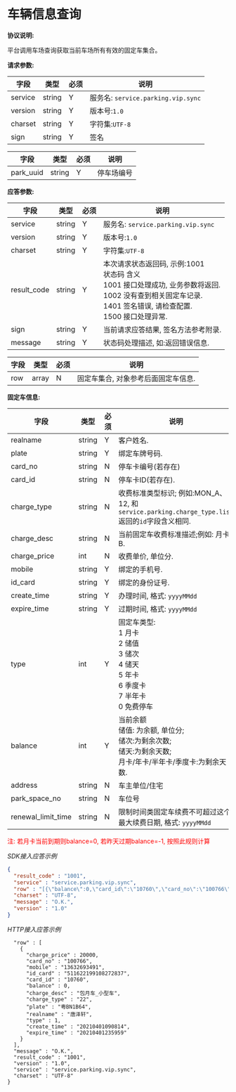 # 车辆信息查询

**协议说明:**

平台调用车场查询获取当前车场所有有效的固定车集合。

**请求参数:**

| 字段 | 类型 | 必须 | 说明|
| --- | --- | --- | --- |
| service | string | Y | 服务名: `service.parking.vip.sync` |
| version | string | Y | 版本号:`1.0`|
| charset | string | Y | 字符集:`UTF-8`|
| sign | string | Y | 签名|

| 字段 | 类型 | 必须 | 说明|
| --- | --- | -- | --- |
| park_uuid | string | Y | 停车场编号 |

**应答参数:**

| 字段 | 类型 | 必须 | 说明|
| --- | --- | --- | --- |
| service | string | Y | 服务名: `service.parking.vip.sync` |
| version | string | Y | 版本号:`1.0`|
| charset | string | Y | 字符集:`UTF-8`|
| result_code | string | Y | 本次请求状态返回码, 示例:1001<br/>状态码  含义<br/>1001  接口处理成功, 业务参数将返回.<br/>1002  没有查到相关固定车记录.<br/>1401  签名错误, 请检查配置.<br/>1500  接口处理异常. |
| sign | string | Y | 当前请求应答结果, 签名方法参考附录. |
| message | string | Y | 状态码处理描述, 如:返回错误信息. |

| 字段 | 类型 | 必须 | 说明|
| --- | --- | --- | --- |
| row | array | N | 固定车集合, 对象参考后面固定车信息. |

**固定车信息:**

| 字段 | 类型 | 必须 | 说明    |
| --- | --- | --- | ---|
| realname | string | Y | 客户姓名. |
| plate | string | Y | 绑定车牌号码.|
| card_no | string | N | 停车卡编号(若存在)   |
| card_id | string | N | 停车卡ID(若存在).  |
| charge_type | string | N | 收费标准类型标识; 例如:MON_A、12, 和`service.parking.charge_type.list`返回的`id`字段含义相同.|
| charge_desc | string | N | 当前固定车收费标准描述;例如: 月卡B.   |
| charge_price | int | N | 收费单价, 单位分.   |
| mobile | string | Y | 绑定的手机号.|
| id_card | string | Y | 绑定的身份证号.     |
| create_time | string | Y | 办理时间, 格式: `yyyyMMdd`  |
| expire_time | string | Y | 过期时间, 格式: `yyyyMMdd`  |
| type| int | Y | 固定车类型:<br/>1 月卡<br/>2 储值<br/>3 储次<br/>4 储天<br/>5 年卡<br/>6 季度卡<br/>7 半年卡<br/>0 免费停车 |
| balance | int | Y | 当前余额<br/>储值: 为余额, 单位分;<br/>储次:为剩余次数;<br/>储天:为剩余天数;<br/>月卡/年卡/半年卡/季度卡:为剩余天数.|
| address | string | N | 车主单位/住宅 |
| park_space_no | string | N | 车位号 |
| renewal_limit_time | string | N | 限制时间类固定车续费不可超过这个最大续费日期, 格式: `yyyyMMdd` |

<font color='red'>注: 若月卡当前到期则balance=0, 若昨天过期balance=-1, 按照此规则计算</font>

*SDK接入应答示例*


```json
{
  "result_code" : "1001",
  "service" : "service.parking.vip.sync",
  "row" : "[{\"balance\":0,\"card_id\":\"10760\",\"card_no\":\"100766\",\"charge_desc\":\"包月车_小型车\",\"charge_price\":20000,\"charge_type\":\"22\",\"create_time\":\"20210401090814\",\"expire_time\":\"20210401235959\",\"id_card\":\"511622199108272837\",\"mobile\":\"13632693491\",\"plate\":\"粤BN1B64\",\"realname\":\"唐泽轩\",\"type\":1}]\n",
  "charset" : "UTF-8",
  "message" : "O.K.",
  "version" : "1.0"
}
```

*HTTP接入应答示例*

```json{
  "row" : [
    {
      "charge_price" : 20000,
      "card_no" : "100766",
      "mobile" : "13632693491",
      "id_card" : "511622199108272837",
      "card_id" : "10760",
      "balance" : 0,
      "charge_desc" : "包月车_小型车",
      "charge_type" : "22",
      "plate" : "粤BN1B64",
      "realname" : "唐泽轩",
      "type" : 1,
      "create_time" : "20210401090814",
      "expire_time" : "20210401235959"
    }
  ],
  "message" : "O.K.",
  "result_code" : "1001",
  "version" : "1.0",
  "service" : "service.parking.vip.sync",
  "charset" : "UTF-8"
}
```
